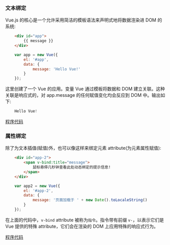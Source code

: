 
### 文本绑定

Vue.js 的核心是一个允许采用简洁的模板语法来声明式地将数据渲染进 DOM 的系统:
```html
    <div id="app">
        {{ message }}
    </div>
```

```js
    var app = new Vue({
        el: '#app',
        data: {
            message: 'Hello Vue!'
        }
    });
```
这里创建了一个 Vue 的应用。变量 Vue 通过模板将数据和 DOM 建立关联。这种关联是响应式的，对 app.message 的任何赋值变化均会反应到 DOM 中。输出如下:
```js
    Hello Vue!
```

[程序代码](t/bind_text.html)


### 属性绑定

除了为文本插值(赋值)外，也可以像这样来绑定元素 attribute(为元素属性赋值):
```html
    <div id="app-2">
        <span v-bind:title="message">
            鼠标悬停几秒钟查看此处动态绑定的提示信息!
        </span>
    </div>
```

```js
    var app2 = new Vue({
        el: '#app-2',
        data: {
            message: '页面加载于 ' + new Date().toLocaleString()
        }
    });
```
在上面的代码中，`v-bind` attribute 被称为`指令`。指令带有前缀 `v-`，以表示它们是 Vue 提供的特殊 attribute，它们会在渲染的 DOM 上应用特殊的响应式行为。

[程序代码](t/bind_attr.html)
